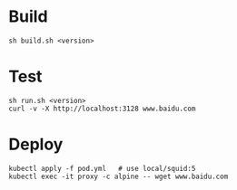 # Build
```
sh build.sh <version> 
```
# Test
```
sh run.sh <version>
curl -v -X http://localhost:3128 www.baidu.com
```

# Deploy
```
kubectl apply -f pod.yml   # use local/squid:5
kubectl exec -it proxy -c alpine -- wget www.baidu.com
```
